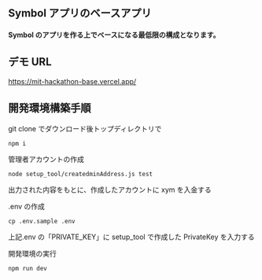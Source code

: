 ## Symbol アプリのベースアプリ　　

#### Symbol のアプリを作る上でベースになる最低限の構成となります。

## デモ URL

https://mit-hackathon-base.vercel.app/

## 開発環境構築手順

git clone でダウンロード後トップディレクトリで

```
npm i
```

管理者アカウントの作成

```
node setup_tool/createdminAddress.js test
```

出力された内容をもとに、作成したアカウントに xym を入金する

.env の作成

```
cp .env.sample .env
```

上記.env の「PRIVATE_KEY」に setup_tool で作成した PrivateKey を入力する

開発環境の実行

```
npm run dev
```